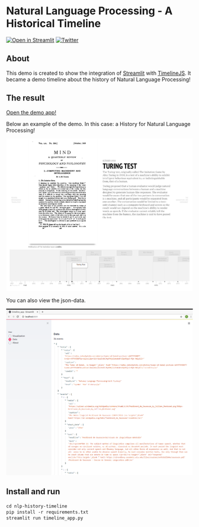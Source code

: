 # Natural Language Processing - A Historical Timeline


[![Open in Streamlit](https://static.streamlit.io/badges/streamlit_badge_black_white.svg)](https://www.innerdoc.com/nlp-timeline-demo/) [![Twitter](https://img.shields.io/twitter/url/https/twitter.com/cloudposse.svg?style=social&label=Follow%20%40innerdoc)](https://twitter.com/innerdoc_nlp)


## About
This demo is created to show the integration of [Streamlit](https://streamlit.io) with [TimelineJS](http://timeline.knightlab.com/). It became a demo timeline about the history of Natural Language Processing!


## The result
[Open the demo app!](https://www.innerdoc.com/nlp-timeline-demo/)

Below an example of the demo. In this case: a History for Natural Language Processing!

![alt text](demo-timeline.png "An example of the timeline with events for the history of Natural Language Processing!")

You can also view the json-data.

![alt text](demo-data.png "An example of the timeline data.")


## Install and run
```
cd nlp-history-timeline
pip install -r requirements.txt
streamlit run timeline_app.py
```
